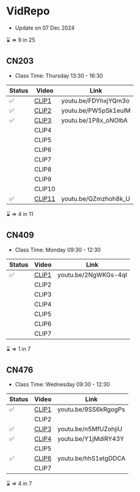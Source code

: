 # VidRepo

* Update on 07 Dec 2024

:hourglass: => 9 in 25

## CN203

* Class Time: Thursday 13:30 - 16:30

| Status |  Video   | Link |
| ------ | -------- | ---- |
| :white_check_mark: | [CLIP1](https://youtu.be/FDYhxjYQm3o) | youtu.be/FDYhxjYQm3o |
| :white_check_mark: | [CLIP2](https://youtu.be/PW5pSk1eulM) | youtu.be/PW5pSk1eulM |
| :white_check_mark: | [CLIP3](https://youtu.be/1P8x_oNOlbA) | youtu.be/1P8x_oNOlbA |
| | CLIP4 | |
| | CLIP5 | |
| | CLIP6 | |
| | CLIP7 | |
| | CLIP8 | |
| | CLIP9 | |
| | CLIP10 | |
| :white_check_mark: | [CLIP11](https://youtu.be/QZmzhoh8k_U) | youtu.be/QZmzhoh8k_U |

:hourglass: => 4 in 11

## CN409

* Class Time: Monday 09:30 - 12:30

| Status |  Video   | Link |
| ------ | -------- | ---- |
| :white_check_mark: | [CLIP1](https://youtu.be/2NgWKGs-4qI) | youtu.be/2NgWKGs-4qI |
| | CLIP2 | |
| | CLIP3 | |
| | CLIP4 | |
| | CLIP5 | |
| | CLIP6 | |
| | CLIP7 | |

:hourglass: => 1 in 7

## CN476

* Class Time: Wednesday 09:30 - 12:30

| Status |  Video   | Link |
| ------ | -------- | ---- |
| :white_check_mark: | [CLIP1](https://youtu.be/9SS6kRgogPs) | youtu.be/9SS6kRgogPs |
| | CLIP2 | |
| :white_check_mark: | [CLIP3](https://youtu.be/n5MfUZohjiU) | youtu.be/n5MfUZohjiU |
| :white_check_mark: | [CLIP4](https://youtu.be/Y1jMdiRY43Y) | youtu.be/Y1jMdiRY43Y |
| | CLIP5 | |
| :white_check_mark: | [CLIP6](https://youtu.be/hhS1etgDDCA) | youtu.be/hhS1etgDDCA |
| | CLIP7 | |

:hourglass: => 4 in 7
